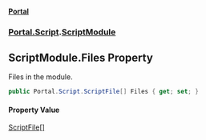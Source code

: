 #### [Portal](index.md 'index')
### [Portal.Script](Portal.Script.md 'Portal.Script').[ScriptModule](ScriptModule.md 'Portal.Script.ScriptModule')

## ScriptModule.Files Property

Files in the module.

```csharp
public Portal.Script.ScriptFile[] Files { get; set; }
```

#### Property Value
[ScriptFile](ScriptFile.md 'Portal.Script.ScriptFile')[[]](https://docs.microsoft.com/en-us/dotnet/api/System.Array 'System.Array')